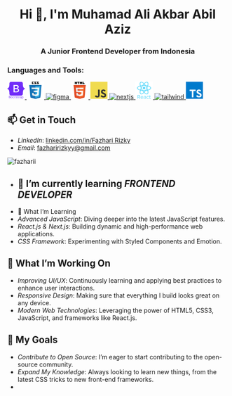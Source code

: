 <h1 align="center">Hi 👋, I'm Muhamad Ali Akbar Abil Aziz</h1>
<h3 align="center">A Junior Frontend Developer from Indonesia</h3>

<h3 align="left">Languages and Tools:</h3>
<p align="left"> <a href="https://getbootstrap.com" target="_blank" rel="noreferrer"> <img src="https://raw.githubusercontent.com/devicons/devicon/master/icons/bootstrap/bootstrap-plain-wordmark.svg" alt="bootstrap" width="40" height="40"/> </a> <a href="https://www.w3schools.com/css/" target="_blank" rel="noreferrer"> <img src="https://raw.githubusercontent.com/devicons/devicon/master/icons/css3/css3-original-wordmark.svg" alt="css3" width="40" height="40"/> </a> <a href="https://www.figma.com/" target="_blank" rel="noreferrer"> <img src="https://www.vectorlogo.zone/logos/figma/figma-icon.svg" alt="figma" width="40" height="40"/> </a> <a href="https://www.w3.org/html/" target="_blank" rel="noreferrer"> <img src="https://raw.githubusercontent.com/devicons/devicon/master/icons/html5/html5-original-wordmark.svg" alt="html5" width="40" height="40"/> </a> <a href="https://developer.mozilla.org/en-US/docs/Web/JavaScript" target="_blank" rel="noreferrer"> <img src="https://raw.githubusercontent.com/devicons/devicon/master/icons/javascript/javascript-original.svg" alt="javascript" width="40" height="40"/> </a> <a href="https://nextjs.org/" target="_blank" rel="noreferrer"> <img src="https://cdn.worldvectorlogo.com/logos/nextjs-2.svg" alt="nextjs" width="40" height="40"/> </a> <a href="https://reactjs.org/" target="_blank" rel="noreferrer"> <img src="https://raw.githubusercontent.com/devicons/devicon/master/icons/react/react-original-wordmark.svg" alt="react" width="40" height="40"/> </a> <a href="https://tailwindcss.com/" target="_blank" rel="noreferrer"> <img src="https://www.vectorlogo.zone/logos/tailwindcss/tailwindcss-icon.svg" alt="tailwind" width="40" height="40"/> </a> <a href="https://www.typescriptlang.org/" target="_blank" rel="noreferrer"> <img src="https://raw.githubusercontent.com/devicons/devicon/master/icons/typescript/typescript-original.svg" alt="typescript" width="40" height="40"/> </a> </p>

## 📫 Get in Touch
- *LinkedIn*: [linkedin.com/in/Fazhari Rizky](https://www.linkedin.com/in/fazhari-rizky-277061299/)
- *Email*: fazharirizkyy@gmail.com

<p align="left"> <img src="https://komarev.com/ghpvc/?username=fazharii&label=Profile%20views&color=0e75b6&style=flat" alt="fazharii" /> </p>

- ## 🌱 I’m currently learning *FRONTEND DEVELOPER*
- 🌱 What I’m Learning
- *Advanced JavaScript*: Diving deeper into the latest JavaScript features.
- *React.js & Next.js*: Building dynamic and high-performance web applications.
- *CSS Framework*: Experimenting with Styled Components and Emotion.

## 🔭 What I’m Working On
- *Improving UI/UX*: Continuously learning and applying best practices to enhance user interactions.
- *Responsive Design*: Making sure that everything I build looks great on any device.
- *Modern Web Technologies*: Leveraging the power of HTML5, CSS3, JavaScript, and frameworks like React.js.

## 🚀 My Goals
- *Contribute to Open Source*: I’m eager to start contributing to the open-source community.
- *Expand My Knowledge*: Always looking to learn new things, from the latest CSS tricks to new front-end frameworks.
-
